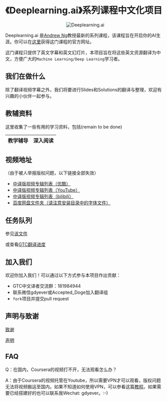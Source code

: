 # 《Deeplearning.ai》系列课程中文化项目

<p align="center">
  <img src="https://d3njjcbhbojbot.cloudfront.net/api/utilities/v1/imageproxy/http://coursera-university-assets.s3.amazonaws.com/f8/0eb1b07a7e11e7b1da5debeeb677ef/dlai-logo-final-minus-font-plus-white-backg.png?auto=format%2Ccompress&dpr=1&w=&h=72" alt="Deeplearning.ai"/>
</p>

Deeplearning.ai 是[Andrew Ng](https://baike.baidu.com/item/%E5%90%B4%E6%81%A9%E8%BE%BE/9465313?fr=aladdin&fromid=317416&fromtitle=Andrew+Ng)教授最新的系列课程，该课程旨在开启你的AI生涯。你可以在[这里](https://www.coursera.org/specializations/deep-learning?utm_medium=email&utm_source=marketing&utm_campaign=SdfSIGgsEeejnEvW8-U54g)获得这门课程的官方网址。

这门课程只提供了英文字幕和英文幻灯片，本项目旨在将这些英文资源翻译为中文，方便广大的`Machine Learning/Deep Learning`学习者。

## 我们在做什么

除了翻译视频字幕之外，我们将要进行Slides和Solutions的翻译与整理，欢迎有兴趣的小伙伴一起参与。

## 教辅资料

这里收集了一些有用的学习资料，包括(remain to be done)

| 教学辅导 | 深入阅读 |
| ------- | ------- |
## 视频地址

（由于被人举报版权问题，以下链接全部失效）

+ [中译版视频专辑列表（优酷）]()
+ [中译版视频专辑列表（YouTube）]()
+ [中译版视频专辑列表（bilibili）]() 
+ [百度网盘文件夹（请注意安装目录中的字体文件）]()

## 任务队列
参见[该文件](https://github.com/Yukong/Deeplearning.ai-Solutions)

或查看[GTC翻译进度](https://translate-coursera.org/new_gtc/app/#/app/project_detail/b64cc4afb)

## 加入我们

欢迎你加入我们！可以通过以下方式参与本项目作出贡献：

+ GTC中文译者交流群：181984944
+ 联系微信gdyever或Accepted_Doge加入翻译组
+ `fork`项目并提交pull request

## 声明与致谢

[致谢](https://github.com/Yukong/Deeplearning.ai-Solutions/blob/master/thanks.md)

[声明](https://github.com/Yukong/Deeplearning.ai-Solutions/blob/master/README.md)

## FAQ

Q：在国内，Coursera的视频打不开，无法观看怎么办？

A：由于Coursera的视频托管在Youtube，所以需要VPN才可以观看，版权问题无法将视频搬运至国内。如果不知道如何使用VPN，可以参看这篇[教程](http://yukongxw.me/%E6%96%B0%E4%BA%8B%E7%89%A9%E5%85%A5%E9%97%A8/%E6%90%AD%E5%BB%BA%E8%87%AA%E5%B7%B1%E7%9A%84vpn/)。如果需要已经搭建好的也可以联系我Wechat: gdyever。:-)
